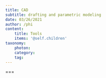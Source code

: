 ```yaml
---
title: CAD
subtitle: drafting and parametric modeling
date: 03/26/2021
author: /phi
content:
    title: Tools
    items: '@self.children'
taxonomy:
    photon:
    category: 
    tag: 
---
```




===


